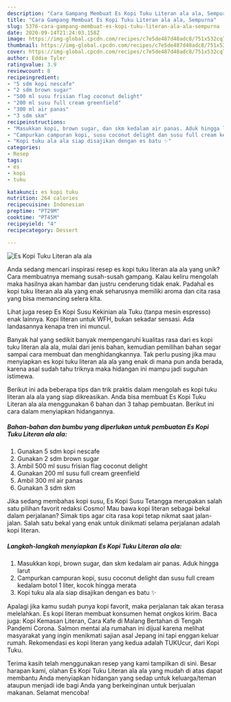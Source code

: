 ```yaml
---
description: "Cara Gampang Membuat Es Kopi Tuku Literan ala ala, Sempurna"
title: "Cara Gampang Membuat Es Kopi Tuku Literan ala ala, Sempurna"
slug: 5376-cara-gampang-membuat-es-kopi-tuku-literan-ala-ala-sempurna
date: 2020-09-14T21:24:03.158Z
image: https://img-global.cpcdn.com/recipes/c7e5de487d48adc8/751x532cq70/es-kopi-tuku-literan-ala-ala-foto-resep-utama.jpg
thumbnail: https://img-global.cpcdn.com/recipes/c7e5de487d48adc8/751x532cq70/es-kopi-tuku-literan-ala-ala-foto-resep-utama.jpg
cover: https://img-global.cpcdn.com/recipes/c7e5de487d48adc8/751x532cq70/es-kopi-tuku-literan-ala-ala-foto-resep-utama.jpg
author: Eddie Tyler
ratingvalue: 3.9
reviewcount: 8
recipeingredient:
- "5 sdm kopi nescafe"
- "2 sdm brown sugar"
- "500 ml susu frisian flag coconut delight"
- "200 ml susu full cream greenfield"
- "300 ml air panas"
- "3 sdm skm"
recipeinstructions:
- "Masukkan kopi, brown sugar, dan skm kedalam air panas. Aduk hingga larut"
- "Campurkan campuran kopi, susu coconut delight dan susu full cream kedalam botol 1 liter, kocok hingga merata"
- "Kopi tuku ala ala siap disajikan dengan es batu ✨"
categories:
- Resep
tags:
- es
- kopi
- tuku

katakunci: es kopi tuku 
nutrition: 264 calories
recipecuisine: Indonesian
preptime: "PT29M"
cooktime: "PT45M"
recipeyield: "4"
recipecategory: Dessert

---
```



![Es Kopi Tuku Literan ala ala](https://img-global.cpcdn.com/recipes/c7e5de487d48adc8/751x532cq70/es-kopi-tuku-literan-ala-ala-foto-resep-utama.jpg)

Anda sedang mencari inspirasi resep es kopi tuku literan ala ala yang unik? Cara membuatnya memang susah-susah gampang. Kalau keliru mengolah maka hasilnya akan hambar dan justru cenderung tidak enak. Padahal es kopi tuku literan ala ala yang enak seharusnya memiliki aroma dan cita rasa yang bisa memancing selera kita.

Lihat juga resep Es Kopi Susu Kekinian ala Tuku (tanpa mesin espresso) enak lainnya. Kopi literan untuk WFH, bukan sekadar sensasi. Ada landasannya kenapa tren ini muncul.

Banyak hal yang sedikit banyak mempengaruhi kualitas rasa dari es kopi tuku literan ala ala, mulai dari jenis bahan, kemudian pemilihan bahan segar sampai cara membuat dan menghidangkannya. Tak perlu pusing jika mau menyiapkan es kopi tuku literan ala ala yang enak di mana pun anda berada, karena asal sudah tahu triknya maka hidangan ini mampu jadi suguhan istimewa.


Berikut ini ada beberapa tips dan trik praktis dalam mengolah es kopi tuku literan ala ala yang siap dikreasikan. Anda bisa membuat Es Kopi Tuku Literan ala ala menggunakan 6 bahan dan 3 tahap pembuatan. Berikut ini cara dalam menyiapkan hidangannya.

<!--inarticleads1-->

##### Bahan-bahan dan bumbu yang diperlukan untuk pembuatan Es Kopi Tuku Literan ala ala:

1. Gunakan 5 sdm kopi nescafe
1. Gunakan 2 sdm brown sugar
1. Ambil 500 ml susu frisian flag coconut delight
1. Gunakan 200 ml susu full cream greenfield
1. Ambil 300 ml air panas
1. Gunakan 3 sdm skm


Jika sedang membahas kopi susu, Es Kopi Susu Tetangga merupakan salah satu pilihan favorit redaksi Cosmo! Mau bawa kopi literan sebagai bekal dalam perjalanan? Simak tips agar cita rasa kopi tetap nikmat saat jalan-jalan. Salah satu bekal yang enak untuk dinikmati selama perjalanan adalah kopi literan. 

<!--inarticleads2-->

##### Langkah-langkah menyiapkan Es Kopi Tuku Literan ala ala:

1. Masukkan kopi, brown sugar, dan skm kedalam air panas. Aduk hingga larut
1. Campurkan campuran kopi, susu coconut delight dan susu full cream kedalam botol 1 liter, kocok hingga merata
1. Kopi tuku ala ala siap disajikan dengan es batu ✨


Apalagi jika kamu sudah punya kopi favorit, maka perjalanan tak akan terasa melelahkan. Es kopi literan membuat konsumen hemat ongkos kirim. Baca juga: Kopi Kemasan Literan, Cara Kafe di Malang Bertahan di Tengah Pandemi Corona. Salmon mentai ala rumahan ini dijual karena melihat masyarakat yang ingin menikmati sajian asal Jepang ini tapi enggan keluar rumah. Rekomendasi es kopi literan yang kedua adalah TUKUcur, dari Kopi Tuku. 

Terima kasih telah menggunakan resep yang kami tampilkan di sini. Besar harapan kami, olahan Es Kopi Tuku Literan ala ala yang mudah di atas dapat membantu Anda menyiapkan hidangan yang sedap untuk keluarga/teman ataupun menjadi ide bagi Anda yang berkeinginan untuk berjualan makanan. Selamat mencoba!

